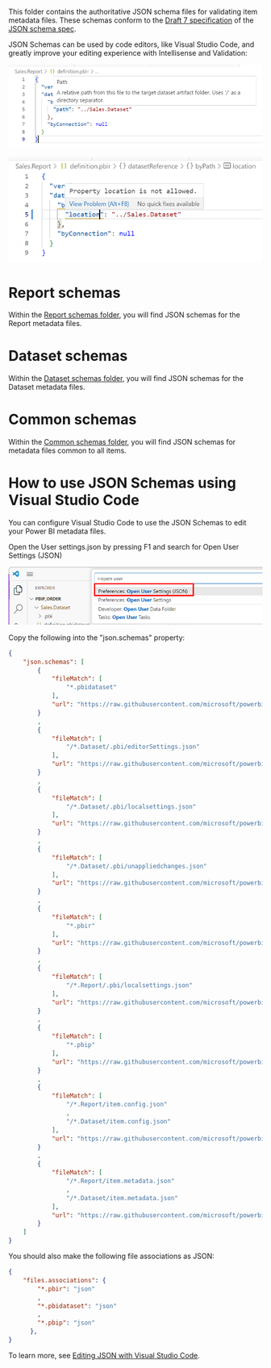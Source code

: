 This folder contains the authoritative JSON schema files for validating item metadata files. These schemas conform to the [Draft 7 specification](https://json-schema.org/specification-links.html#draft-7) of the [JSON schema spec](https://json-schema.org/specification.html).

JSON Schemas can be used by code editors, like Visual Studio Code, and greatly improve your editing experience with Intellisense and Validation:

![Alt text](_images/vscode-schemas-context.png)

![Alt text](_images/vscode-schemas-wrongproperty.png)

# Report schemas

Within the [Report schemas folder](./report/README.md), you will find JSON schemas for the Report metadata files.

# Dataset schemas

Within the [Dataset schemas folder](./dataset/README.md), you will find JSON schemas for the Dataset metadata files.

# Common schemas

Within the [Common schemas folder](./common/README.md), you will find JSON schemas for metadata files common to all items.

# How to use JSON Schemas using Visual Studio Code

You can configure Visual Studio Code to use the JSON Schemas to edit your Power BI metadata files.

Open the User settings.json by pressing F1 and search for Open User Settings (JSON)

![Alt text](_images/vscode-usersettingsopen.png)

Copy the following into the "json.schemas" property:

```json
{
    "json.schemas": [ 
        {
            "fileMatch": [
                "*.pbidataset"
            ],
            "url": "https://raw.githubusercontent.com/microsoft/powerbi-desktop-samples/main/item-schemas/dataset/definition.pbidataset-1.0.json"
        }
        ,
        {
            "fileMatch": [
                "/*.Dataset/.pbi/editorSettings.json"
            ],
            "url": "https://raw.githubusercontent.com/microsoft/powerbi-desktop-samples/main/item-schemas/dataset/editorSettings-1.0.json"
        }
        ,
        {
            "fileMatch": [
                "/*.Dataset/.pbi/localsettings.json"
            ],
            "url": "https://raw.githubusercontent.com/microsoft/powerbi-desktop-samples/main/item-schemas/dataset/localSettings-1.0.json"
        }
        ,
        {
            "fileMatch": [
                "/*.Dataset/.pbi/unappliedchanges.json"
            ],
            "url": "https://raw.githubusercontent.com/microsoft/powerbi-desktop-samples/main/item-schemas/dataset/unappliedChanges-1.0.json"
        }
        ,
        {
            "fileMatch": [
                "*.pbir"
            ],
            "url": "https://raw.githubusercontent.com/microsoft/powerbi-desktop-samples/main/item-schemas/report/definition.pbir-1.0.json"
        }
        ,
        {
            "fileMatch": [
                "/*.Report/.pbi/localsettings.json"
            ],
            "url": "https://raw.githubusercontent.com/microsoft/powerbi-desktop-samples/main/item-schemas/report/localSettings-1.0.json"
        }
        ,
        {
            "fileMatch": [
                "*.pbip"
            ],
            "url": "https://raw.githubusercontent.com/microsoft/powerbi-desktop-samples/main/item-schemas/common/pbip-1.0.json"
        }
        ,
        {
            "fileMatch": [
                "/*.Report/item.config.json"
                ,
                "/*.Dataset/item.config.json"
            ],
            "url": "https://raw.githubusercontent.com/microsoft/powerbi-desktop-samples/main/item-schemas/common/item.config-1.0.json"
        }
        ,
        {
            "fileMatch": [
                "/*.Report/item.metadata.json"
                ,
                "/*.Dataset/item.metadata.json"
            ],
            "url": "https://raw.githubusercontent.com/microsoft/powerbi-desktop-samples/main/item-schemas/common/item.metadata-1.0.json"
        }
    ]
}

```

You should also make the following file associations as JSON:

```json
{
    "files.associations": {
        "*.pbir": "json"
        ,
        "*.pbidataset": "json"
        ,
        "*.pbip": "json"
      },
}

```

To learn more, see [Editing JSON with Visual Studio Code](https://code.visualstudio.com/docs/languages/json).
